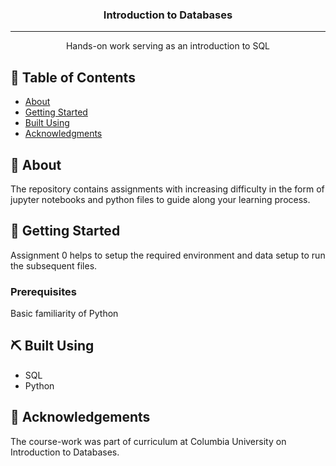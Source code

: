 

<h3 align="center">Introduction to Databases</h3>

---

<p align="center"> Hands-on work serving as an introduction to SQL
    <br> 
</p>

## 📝 Table of Contents

- [About](#about)
- [Getting Started](#getting_started)
- [Built Using](#built_using)
- [Acknowledgments](#acknowledgement)

## 🧐 About <a name = "about"></a>

The repository contains assignments with increasing difficulty in the form of jupyter notebooks and python files to guide along your learning process.

## 🏁 Getting Started <a name = "getting_started"></a>

Assignment 0 helps to setup the required environment and data setup to run the subsequent files.

### Prerequisites

Basic familiarity of Python


## ⛏️ Built Using <a name = "built_using"></a>

- SQL
- Python

## 🎉 Acknowledgements <a name = "acknowledgement"></a>

The course-work was part of curriculum at Columbia University on Introduction to Databases.
